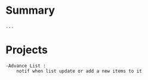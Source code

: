 # Summary

    ...

# Projects

    -Advance List :
        notif when list update or add a new items to it
